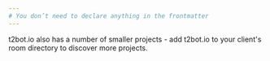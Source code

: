```yaml
---
# You don’t need to declare anything in the frontmatter
---
```


t2bot.io also has a number of smaller projects - add t2bot.io to your client's room directory to discover more projects.
